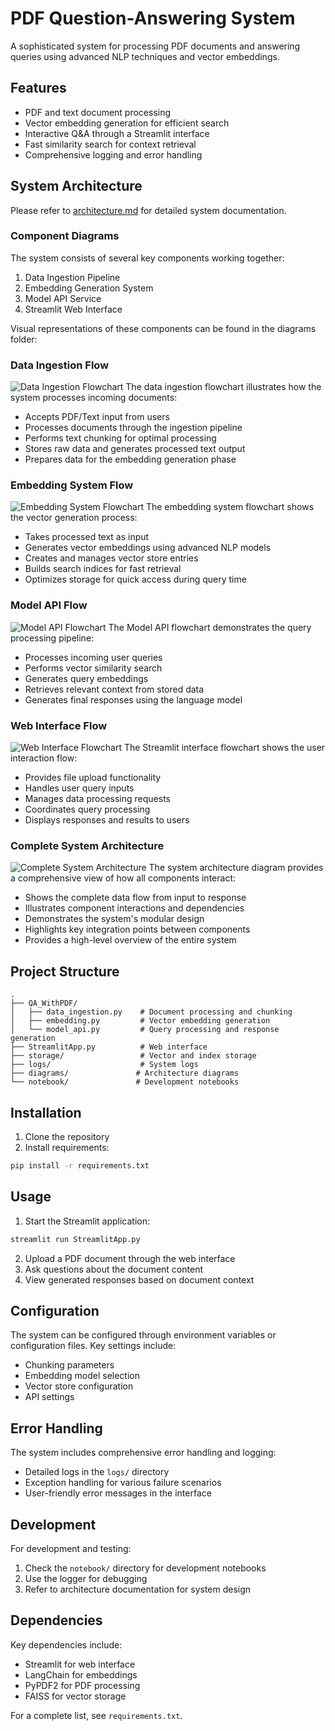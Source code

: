 # PDF Question-Answering System

A sophisticated system for processing PDF documents and answering queries using advanced NLP techniques and vector embeddings.

## Features

- PDF and text document processing
- Vector embedding generation for efficient search
- Interactive Q&A through a Streamlit interface
- Fast similarity search for context retrieval
- Comprehensive logging and error handling

## System Architecture

Please refer to [architecture.md](architecture.md) for detailed system documentation.

### Component Diagrams

The system consists of several key components working together:

1. Data Ingestion Pipeline
2. Embedding Generation System
3. Model API Service
4. Streamlit Web Interface

Visual representations of these components can be found in the diagrams folder:

### Data Ingestion Flow
![Data Ingestion Flowchart](diagrams/data_ingestion.svg)
The data ingestion flowchart illustrates how the system processes incoming documents:
- Accepts PDF/Text input from users
- Processes documents through the ingestion pipeline
- Performs text chunking for optimal processing
- Stores raw data and generates processed text output
- Prepares data for the embedding generation phase

### Embedding System Flow
![Embedding System Flowchart](diagrams/embedding.svg)
The embedding system flowchart shows the vector generation process:
- Takes processed text as input
- Generates vector embeddings using advanced NLP models
- Creates and manages vector store entries
- Builds search indices for fast retrieval
- Optimizes storage for quick access during query time

### Model API Flow
![Model API Flowchart](diagrams/model_api.svg)
The Model API flowchart demonstrates the query processing pipeline:
- Processes incoming user queries
- Performs vector similarity search
- Generates query embeddings
- Retrieves relevant context from stored data
- Generates final responses using the language model

### Web Interface Flow
![Web Interface Flowchart](diagrams/streamlit_app.svg)
The Streamlit interface flowchart shows the user interaction flow:
- Provides file upload functionality
- Handles user query inputs
- Manages data processing requests
- Coordinates query processing
- Displays responses and results to users

### Complete System Architecture
![Complete System Architecture](diagrams/system_architecture.svg)
The system architecture diagram provides a comprehensive view of how all components interact:
- Shows the complete data flow from input to response
- Illustrates component interactions and dependencies
- Demonstrates the system's modular design
- Highlights key integration points between components
- Provides a high-level overview of the entire system

## Project Structure

```
.
├── QA_WithPDF/
│   ├── data_ingestion.py    # Document processing and chunking
│   ├── embedding.py         # Vector embedding generation
│   └── model_api.py         # Query processing and response generation
├── StreamlitApp.py          # Web interface
├── storage/                 # Vector and index storage
├── logs/                    # System logs
├── diagrams/               # Architecture diagrams
└── notebook/               # Development notebooks
```

## Installation

1. Clone the repository
2. Install requirements:
```bash
pip install -r requirements.txt
```

## Usage

1. Start the Streamlit application:
```bash
streamlit run StreamlitApp.py
```

2. Upload a PDF document through the web interface
3. Ask questions about the document content
4. View generated responses based on document context

## Configuration

The system can be configured through environment variables or configuration files. Key settings include:

- Chunking parameters
- Embedding model selection
- Vector store configuration
- API settings

## Error Handling

The system includes comprehensive error handling and logging:

- Detailed logs in the `logs/` directory
- Exception handling for various failure scenarios
- User-friendly error messages in the interface

## Development

For development and testing:

1. Check the `notebook/` directory for development notebooks
2. Use the logger for debugging
3. Refer to architecture documentation for system design

## Dependencies

Key dependencies include:

- Streamlit for web interface
- LangChain for embeddings
- PyPDF2 for PDF processing
- FAISS for vector storage

For a complete list, see `requirements.txt`.
